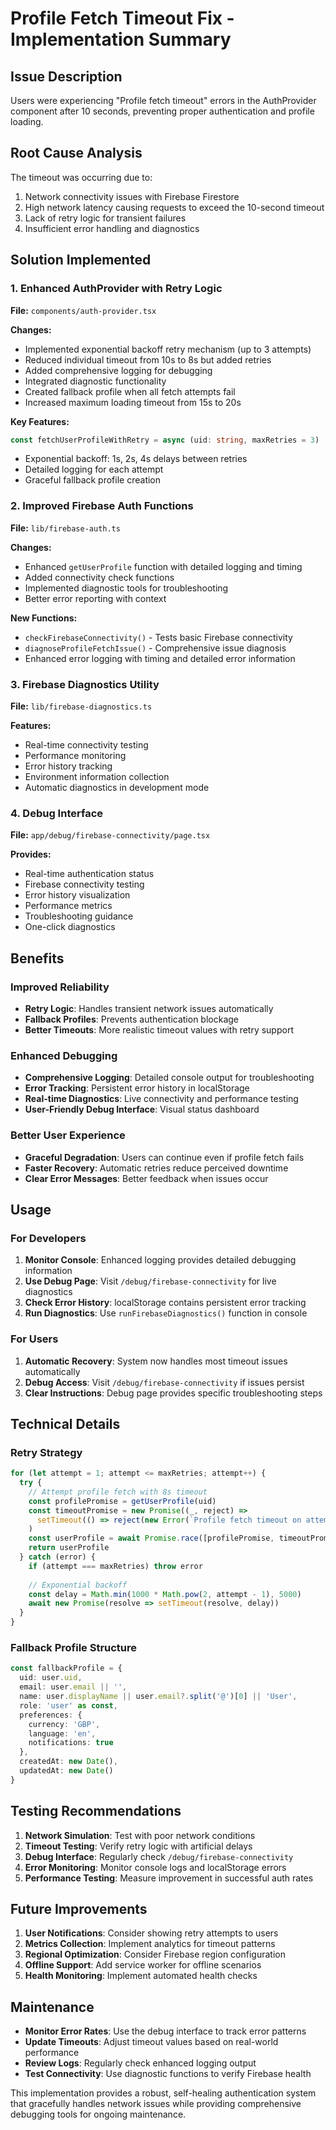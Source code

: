 # Profile Fetch Timeout Fix - Implementation Summary

## Issue Description
Users were experiencing "Profile fetch timeout" errors in the AuthProvider component after 10 seconds, preventing proper authentication and profile loading.

## Root Cause Analysis
The timeout was occurring due to:
1. Network connectivity issues with Firebase Firestore
2. High network latency causing requests to exceed the 10-second timeout
3. Lack of retry logic for transient failures
4. Insufficient error handling and diagnostics

## Solution Implemented

### 1. Enhanced AuthProvider with Retry Logic
**File:** `components/auth-provider.tsx`

**Changes:**
- Implemented exponential backoff retry mechanism (up to 3 attempts)
- Reduced individual timeout from 10s to 8s but added retries
- Added comprehensive logging for debugging
- Integrated diagnostic functionality
- Created fallback profile when all fetch attempts fail
- Increased maximum loading timeout from 15s to 20s

**Key Features:**
```typescript
const fetchUserProfileWithRetry = async (uid: string, maxRetries = 3)
```
- Exponential backoff: 1s, 2s, 4s delays between retries
- Detailed logging for each attempt
- Graceful fallback profile creation

### 2. Improved Firebase Auth Functions
**File:** `lib/firebase-auth.ts`

**Changes:**
- Enhanced `getUserProfile` function with detailed logging and timing
- Added connectivity check functions
- Implemented diagnostic tools for troubleshooting
- Better error reporting with context

**New Functions:**
- `checkFirebaseConnectivity()` - Tests basic Firebase connectivity
- `diagnoseProfileFetchIssue()` - Comprehensive issue diagnosis
- Enhanced error logging with timing and detailed error information

### 3. Firebase Diagnostics Utility
**File:** `lib/firebase-diagnostics.ts`

**Features:**
- Real-time connectivity testing
- Performance monitoring
- Error history tracking
- Environment information collection
- Automatic diagnostics in development mode

### 4. Debug Interface
**File:** `app/debug/firebase-connectivity/page.tsx`

**Provides:**
- Real-time authentication status
- Firebase connectivity testing
- Error history visualization
- Performance metrics
- Troubleshooting guidance
- One-click diagnostics

## Benefits

### Improved Reliability
- **Retry Logic**: Handles transient network issues automatically
- **Fallback Profiles**: Prevents authentication blockage
- **Better Timeouts**: More realistic timeout values with retry support

### Enhanced Debugging
- **Comprehensive Logging**: Detailed console output for troubleshooting
- **Error Tracking**: Persistent error history in localStorage
- **Real-time Diagnostics**: Live connectivity and performance testing
- **User-Friendly Debug Interface**: Visual status dashboard

### Better User Experience
- **Graceful Degradation**: Users can continue even if profile fetch fails
- **Faster Recovery**: Automatic retries reduce perceived downtime
- **Clear Error Messages**: Better feedback when issues occur

## Usage

### For Developers
1. **Monitor Console**: Enhanced logging provides detailed debugging information
2. **Use Debug Page**: Visit `/debug/firebase-connectivity` for live diagnostics
3. **Check Error History**: localStorage contains persistent error tracking
4. **Run Diagnostics**: Use `runFirebaseDiagnostics()` function in console

### For Users
1. **Automatic Recovery**: System now handles most timeout issues automatically
2. **Debug Access**: Visit `/debug/firebase-connectivity` if issues persist
3. **Clear Instructions**: Debug page provides specific troubleshooting steps

## Technical Details

### Retry Strategy
```typescript
for (let attempt = 1; attempt <= maxRetries; attempt++) {
  try {
    // Attempt profile fetch with 8s timeout
    const profilePromise = getUserProfile(uid)
    const timeoutPromise = new Promise((_, reject) => 
      setTimeout(() => reject(new Error(`Profile fetch timeout on attempt ${attempt}`)), 8000)
    )
    const userProfile = await Promise.race([profilePromise, timeoutPromise])
    return userProfile
  } catch (error) {
    if (attempt === maxRetries) throw error
    
    // Exponential backoff
    const delay = Math.min(1000 * Math.pow(2, attempt - 1), 5000)
    await new Promise(resolve => setTimeout(resolve, delay))
  }
}
```

### Fallback Profile Structure
```typescript
const fallbackProfile = {
  uid: user.uid,
  email: user.email || '',
  name: user.displayName || user.email?.split('@')[0] || 'User',
  role: 'user' as const,
  preferences: {
    currency: 'GBP',
    language: 'en',
    notifications: true
  },
  createdAt: new Date(),
  updatedAt: new Date()
}
```

## Testing Recommendations

1. **Network Simulation**: Test with poor network conditions
2. **Timeout Testing**: Verify retry logic with artificial delays
3. **Debug Interface**: Regularly check `/debug/firebase-connectivity`
4. **Error Monitoring**: Monitor console logs and localStorage errors
5. **Performance Testing**: Measure improvement in successful auth rates

## Future Improvements

1. **User Notifications**: Consider showing retry attempts to users
2. **Metrics Collection**: Implement analytics for timeout patterns
3. **Regional Optimization**: Consider Firebase region configuration
4. **Offline Support**: Add service worker for offline scenarios
5. **Health Monitoring**: Implement automated health checks

## Maintenance

- **Monitor Error Rates**: Use the debug interface to track error patterns
- **Update Timeouts**: Adjust timeout values based on real-world performance
- **Review Logs**: Regularly check enhanced logging output
- **Test Connectivity**: Use diagnostic functions to verify Firebase health

This implementation provides a robust, self-healing authentication system that gracefully handles network issues while providing comprehensive debugging tools for ongoing maintenance.